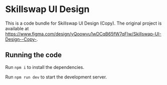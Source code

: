 
  # Skillswap UI Design

  This is a code bundle for Skillswap UI Design (Copy). The original project is available at https://www.figma.com/design/yQoowvu1wDCqB65fW7qFlw/Skillswap-UI-Design--Copy-.

  ## Running the code

  Run `npm i` to install the dependencies.

  Run `npm run dev` to start the development server.
  
